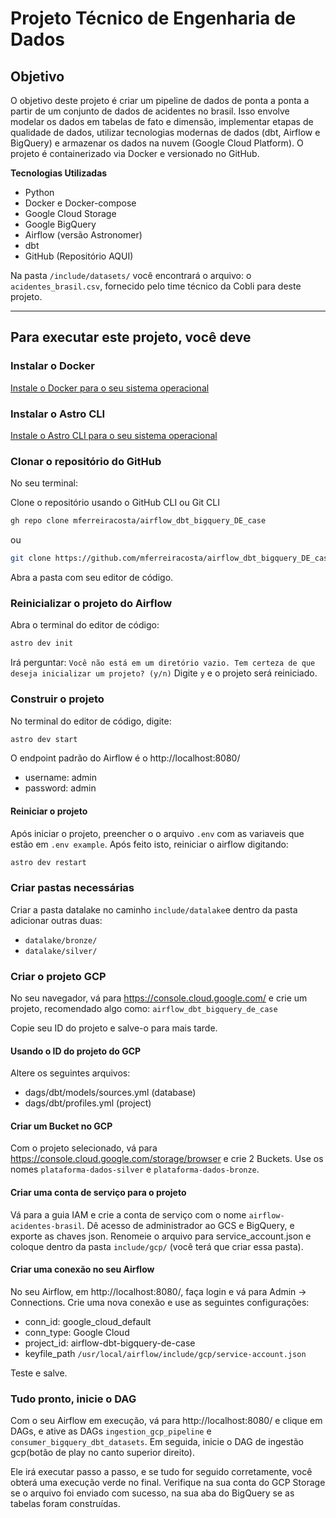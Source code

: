 # Projeto Técnico de Engenharia de Dados


## Objetivo
O objetivo deste projeto é criar um pipeline de dados de ponta a ponta a partir de um conjunto de dados de acidentes no brasil. Isso envolve modelar os dados em tabelas de fato e dimensão, implementar etapas de qualidade de dados, utilizar tecnologias modernas de dados (dbt,  Airflow e BigQuery) e armazenar os dados na nuvem (Google Cloud Platform). O projeto é containerizado via Docker e versionado no GitHub.

**Tecnologias Utilizadas**
- Python
- Docker e Docker-compose
- Google Cloud Storage
- Google BigQuery
- Airflow (versão Astronomer)
- dbt
- GitHub (Repositório AQUI)

Na pasta ```/include/datasets/``` você encontrará o arquivo: o ```acidentes_brasil.csv```, fornecido pelo time técnico da Cobli para deste projeto.

---------
## Para executar este projeto, você deve

### Instalar o Docker
[Instale o Docker para o seu sistema operacional](https://docs.docker.com/desktop/)

### Instalar o Astro CLI
[Instale o Astro CLI para o seu sistema operacional](https://www.astronomer.io/docs/astro/cli/install-cli)

### Clonar o repositório do GitHub

No seu terminal:

Clone o repositório usando o GitHub CLI ou Git CLI
```bash
gh repo clone mferreiracosta/airflow_dbt_bigquery_DE_case
```

ou

```bash
git clone https://github.com/mferreiracosta/airflow_dbt_bigquery_DE_case.git
```

Abra a pasta com seu editor de código.

### Reinicializar o projeto do Airflow

Abra o terminal do editor de código:

```bash
astro dev init
```
Irá perguntar: ```Você não está em um diretório vazio. Tem certeza de que deseja inicializar um projeto? (y/n)```
Digite ```y``` e o projeto será reiniciado.

### Construir o projeto
No terminal do editor de código, digite:
```bash
astro dev start
```
O endpoint padrão do Airflow é o http://localhost:8080/
- username: admin
- password: admin

#### Reiniciar o projeto
Após iniciar o projeto, preencher o o arquivo ```.env``` com as variaveis que estão em ```.env example```. Após feito isto, reiniciar o airflow digitando:
```bash
astro dev restart
```

### Criar pastas necessárias
Criar a pasta datalake no caminho ```include/datalake```e dentro da pasta adicionar outras duas:
- ```datalake/bronze/``` 
- ```datalake/silver/```


### Criar o projeto GCP

No seu navegador, vá para https://console.cloud.google.com/ e crie um projeto, recomendado algo como: ```airflow_dbt_bigquery_de_case```

Copie seu ID do projeto e salve-o para mais tarde.

#### Usando o ID do projeto do GCP

Altere os seguintes arquivos:
- dags/dbt/models/sources.yml (database)
- dags/dbt/profiles.yml (project)

#### Criar um Bucket no GCP

Com o projeto selecionado, vá para https://console.cloud.google.com/storage/browser e crie 2 Buckets.
Use os nomes ```plataforma-dados-silver``` e ```plataforma-dados-bronze```.

#### Criar uma conta de serviço para o projeto

Vá para a guia IAM e crie a conta de serviço com o nome ```airflow-acidentes-brasil```.
Dê acesso de administrador ao GCS e BigQuery, e exporte as chaves json. Renomeie o arquivo para service_account.json e coloque dentro da pasta ```include/gcp/``` (você terá que criar essa pasta).

#### Criar uma conexão no seu Airflow

No seu Airflow, em http://localhost:8080/, faça login e vá para Admin → Connections.
Crie uma nova conexão e use as seguintes configurações:
- conn_id: google_cloud_default
- conn_type: Google Cloud
- project_id: airflow-dbt-bigquery-de-case
- keyfile_path `/usr/local/airflow/include/gcp/service-account.json`

Teste e salve.

### Tudo pronto, inicie o DAG

Com o seu Airflow em execução, vá para http://localhost:8080/ e clique em DAGs, e ative as DAGs ```ingestion_gcp_pipeline``` e ```consumer_bigquery_dbt_datasets```.
Em seguida, inicie o DAG de ingestão gcp(botão de play no canto superior direito).

Ele irá executar passo a passo, e se tudo for seguido corretamente, você obterá uma execução verde no final.
Verifique na sua conta do GCP Storage se o arquivo foi enviado com sucesso, na sua aba do BigQuery se as tabelas foram construídas.

